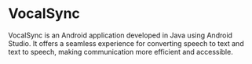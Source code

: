 # VocalSync

VocalSync is an Android application developed in Java using Android Studio. It offers a seamless experience for converting speech to text and text to speech, making communication more efficient and accessible.
